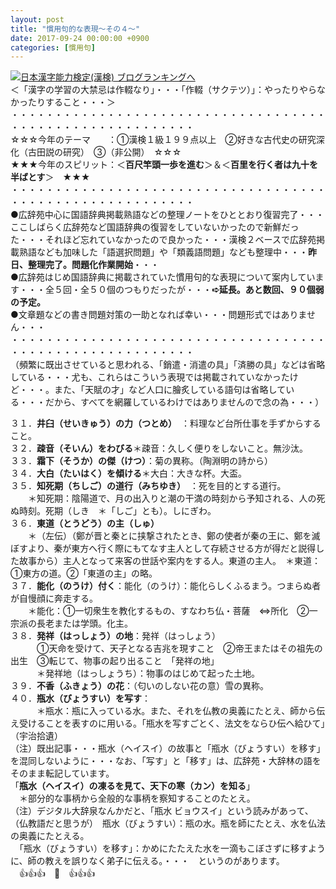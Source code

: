```yaml
---
layout: post
title: "慣用句的な表現～その４～"
date: 2017-09-24 00:00:00 +0900
categories: [慣用句]
---
```


[![](/syuusyuu9701/assets/images/慣用句的な表現～その４～-br_c_3028_1.gif)](http://blog.with2.net/link.php?1659096:3028 "日本漢字能力検定(漢検) ブログランキングへ")[日本漢字能力検定(漢検) ブログランキングへ](http://blog.with2.net/link.php?1659096:3028)  
＜「漢字の学習の大禁忌は作輟なり」・・・「作輟（サクテツ）」：やったりやらなかったりすること・・・＞  
・・・・・・・・・・・・・・・・・・・・・・・・・・・・・・・・・・・・・・・・・・・・・・・・・・・・・・・・・  
☆☆☆今年のテーマ　　：①漢検１級１９９点以上　②好きな古代史の研究深化（古田説の研究）　③（非公開）　☆☆☆　　  
★★★今年のスピリット：＜**百尺竿頭一歩を進む**＞＆＜**百里を行く者は九十を半ばとす**＞　★★★  
・・・・・・・・・・・・・・・・・・・・・・・・・・・・・・・・・・・・・・・・・・・・・・・・・・・・・・・・・  
●広辞苑中心に国語辞典掲載熟語などの整理ノートをひととおり復習完了・・・ここしばらく広辞苑など国語辞典の復習をしていないかったので新鮮だった・・・それほど忘れていなかったので良かった・・・漢検２ベースで広辞苑掲載熟語なども加味した「語選択問題」や「類義語問題」なども整理中・・・**昨日、整理完了。問題化作業開始**・・・  
●広辞苑はじめ国語辞典に掲載されていた慣用句的な表現について案内しています・・・全５回・全５０個のつもりだったが・・・**➪延長。あと数回、９０個弱の予定。**  
●文章題などの書き問題対策の一助となれば幸い・・・問題形式ではありません・・・  
・・・・・・・・・・・・・・・・・・・・・・・・・・・・・・・・・・・・・・・・・・・・・・・・・・・・・・・・・  
（頻繁に既出させていると思われる、「銷遣・消遣の具」「済勝の具」などは省略している・・・尤も、これらはこういう表現では掲載されていなかったけど・・・。また、「天賦の才」など人口に膾炙している語句は省略している・・・だから、すべてを網羅しているわけではありませんので念の為・・・）  
  
３１．**井臼（せいきゅう）の力（つとめ）**　：料理など台所仕事を手ずからすること。  
３２．**疎音（そいん）をわびる**＊疎音：久しく便りをしないこと。無沙汰。  
３３．**霜下（そうか）の傑（けつ）**：菊の異称。（陶淵明の詩から）  
３４．**大白（たいはく）を傾ける**＊大白：大きな杯。大盃。  
３５．**知死期（ちしご）の道行（みちゆき）**　：死を目的とする道行。  
　　＊知死期：陰陽道で、月の出入りと潮の干満の時刻から予知される、人の死ぬ時刻。死期（しき　＊「しご」とも）。しにぎわ。  
３６．**東道（とうどう）の主（しゅ）**　  
　　＊（左伝）（鄭が晋と秦とに挟撃されたとき、鄭の使者が秦の王に、鄭を滅ぼすより、秦が東方へ行く際にもてなす主人として存続させる方が得だと説得した故事から）主人となって来客の世話や案内をする人。東道の主人。　＊東道：①東方の道。②「東道の主」の略。  
３７．**能化（のうけ）付く**：能化（のうけ）：能化らしくふるまう。つまらぬ者が自慢顔に奔走する。　  
　　＊能化：①一切衆生を教化するもの、すなわち仏・菩薩　⇔所化　②一宗派の長老または学頭。化主。  
３８．**発祥（はっしょう）の地**：発祥（はっしょう）  
　　　①天命を受けて、天子となる吉兆を現すこと　②帝王またはその祖先の出生　③転じて、物事の起り出ること　「発祥の地」  
　　　＊発祥地（はっしょうち）：物事のはじめて起った土地。  
３９．**不香（ふきょう）の花**：（匂いのしない花の意）雪の異称。   
４０．**瓶水（びょうすい）を写す**：  
　　　＊瓶水：瓶に入っている水。また、それを仏教の奥義にたとえ、師から伝え受けることを表すのに用いる。「瓶水を写すごとく、法文をならひ伝へ給ひて」（宇治拾遺）  
（注）既出記事・・・瓶水（ヘイスイ）の故事と「瓶水（びょうすい）を移す」を混同しないように・・・なお、「写す」と「移す」は、広辞苑・大辞林の語をそのまま転記しています。  
「**瓶水（ヘイスイ）の凍るを見て、天下の寒（カン）を知る**」  
　＊部分的な事柄から全般的な事柄を察知することのたとえ。  
（注）デジタル大辞泉なんかだと、「瓶水 ビョウスイ」という読みがあって、（仏教語だと思うが）　瓶水（びょうすい）：瓶の水。瓶を師にたとえ、水を仏法の奥義にたとえる。  
　「瓶水（びょうすい）を移す」：かめにたたえた水を一滴もこぼさずに移すように、師の教えを誤りなく弟子に伝える。・・・　というのがあります。  
　👍👍👍　🐔　👍👍👍